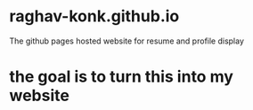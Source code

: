 # raghav-konk.github.io
The github pages hosted website for resume and profile display


# the goal is to turn this into my website